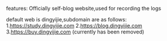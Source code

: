 features:
Officially self-blog website,used for recording the logs




default web is dingyijie,subdomain are as follows:
  1.https://study.dingyijie.com
  2.https://blog.dingyijie.com
  3.https://buy.dingyijie.com (currently has been removed)




